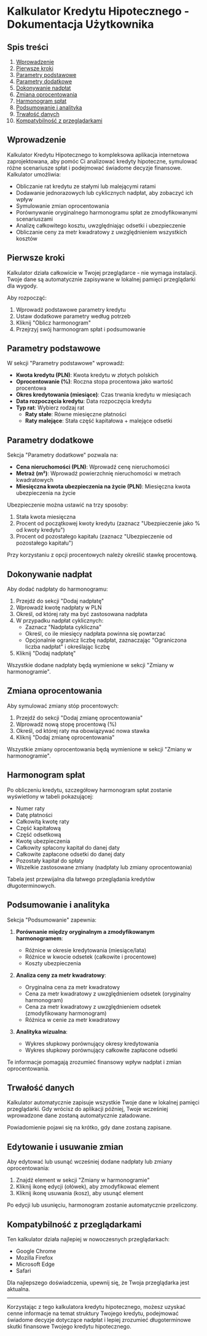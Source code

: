 # Kalkulator Kredytu Hipotecznego - Dokumentacja Użytkownika

## Spis treści
1. [Wprowadzenie](#wprowadzenie)
2. [Pierwsze kroki](#pierwsze-kroki)
3. [Parametry podstawowe](#parametry-podstawowe)
4. [Parametry dodatkowe](#parametry-dodatkowe)
5. [Dokonywanie nadpłat](#dokonywanie-nadpłat)
6. [Zmiana oprocentowania](#zmiana-oprocentowania)
7. [Harmonogram spłat](#harmonogram-spłat)
8. [Podsumowanie i analityka](#podsumowanie-i-analityka)
9. [Trwałość danych](#trwałość-danych)
10. [Kompatybilność z przeglądarkami](#kompatybilność-z-przeglądarkami)

## Wprowadzenie

Kalkulator Kredytu Hipotecznego to kompleksowa aplikacja internetowa zaprojektowana, aby pomóc Ci analizować kredyty hipoteczne, symulować różne scenariusze spłat i podejmować świadome decyzje finansowe. Kalkulator umożliwia:

- Obliczanie rat kredytu ze stałymi lub malejącymi ratami
- Dodawanie jednorazowych lub cyklicznych nadpłat, aby zobaczyć ich wpływ
- Symulowanie zmian oprocentowania
- Porównywanie oryginalnego harmonogramu spłat ze zmodyfikowanymi scenariuszami
- Analizę całkowitego kosztu, uwzględniając odsetki i ubezpieczenie
- Obliczanie ceny za metr kwadratowy z uwzględnieniem wszystkich kosztów

## Pierwsze kroki

Kalkulator działa całkowicie w Twojej przeglądarce - nie wymaga instalacji. Twoje dane są automatycznie zapisywane w lokalnej pamięci przeglądarki dla wygody.

Aby rozpocząć:
1. Wprowadź podstawowe parametry kredytu
2. Ustaw dodatkowe parametry według potrzeb
3. Kliknij "Oblicz harmonogram"
4. Przejrzyj swój harmonogram spłat i podsumowanie

## Parametry podstawowe

W sekcji "Parametry podstawowe" wprowadź:

- **Kwota kredytu (PLN)**: Kwota kredytu w złotych polskich
- **Oprocentowanie (%)**: Roczna stopa procentowa jako wartość procentowa
- **Okres kredytowania (miesiące)**: Czas trwania kredytu w miesiącach
- **Data rozpoczęcia kredytu**: Data rozpoczęcia kredytu
- **Typ rat**: Wybierz rodzaj rat
    - **Raty stałe**: Równe miesięczne płatności
    - **Raty malejące**: Stała część kapitałowa + malejące odsetki

## Parametry dodatkowe

Sekcja "Parametry dodatkowe" pozwala na:

- **Cena nieruchomości (PLN)**: Wprowadź cenę nieruchomości
- **Metraż (m²)**: Wprowadź powierzchnię nieruchomości w metrach kwadratowych
- **Miesięczna kwota ubezpieczenia na życie (PLN)**: Miesięczna kwota ubezpieczenia na życie

Ubezpieczenie można ustawić na trzy sposoby:
1. Stała kwota miesięczna
2. Procent od początkowej kwoty kredytu (zaznacz "Ubezpieczenie jako % od kwoty kredytu")
3. Procent od pozostałego kapitału (zaznacz "Ubezpieczenie od pozostałego kapitału")

Przy korzystaniu z opcji procentowych należy określić stawkę procentową.

## Dokonywanie nadpłat

Aby dodać nadpłaty do harmonogramu:

1. Przejdź do sekcji "Dodaj nadpłatę"
2. Wprowadź kwotę nadpłaty w PLN
3. Określ, od której raty ma być zastosowana nadpłata
4. W przypadku nadpłat cyklicznych:
    - Zaznacz "Nadpłata cykliczna"
    - Określ, co ile miesięcy nadpłata powinna się powtarzać
    - Opcjonalnie ogranicz liczbę nadpłat, zaznaczając "Ograniczona liczba nadpłat" i określając liczbę
5. Kliknij "Dodaj nadpłatę"

Wszystkie dodane nadpłaty będą wymienione w sekcji "Zmiany w harmonogramie".

## Zmiana oprocentowania

Aby symulować zmiany stóp procentowych:

1. Przejdź do sekcji "Dodaj zmianę oprocentowania"
2. Wprowadź nową stopę procentową (%)
3. Określ, od której raty ma obowiązywać nowa stawka
4. Kliknij "Dodaj zmianę oprocentowania"

Wszystkie zmiany oprocentowania będą wymienione w sekcji "Zmiany w harmonogramie".

## Harmonogram spłat

Po obliczeniu kredytu, szczegółowy harmonogram spłat zostanie wyświetlony w tabeli pokazującej:

- Numer raty
- Datę płatności
- Całkowitą kwotę raty
- Część kapitałową
- Część odsetkową
- Kwotę ubezpieczenia
- Całkowity spłacony kapitał do danej daty
- Całkowite zapłacone odsetki do danej daty
- Pozostały kapitał do spłaty
- Wszelkie zastosowane zmiany (nadpłaty lub zmiany oprocentowania)

Tabela jest przewijalna dla łatwego przeglądania kredytów długoterminowych.

## Podsumowanie i analityka

Sekcja "Podsumowanie" zapewnia:

1. **Porównanie między oryginalnym a zmodyfikowanym harmonogramem**:
    - Różnice w okresie kredytowania (miesiące/lata)
    - Różnice w kwocie odsetek (całkowite i procentowe)
    - Koszty ubezpieczenia

2. **Analiza ceny za metr kwadratowy**:
    - Oryginalna cena za metr kwadratowy
    - Cena za metr kwadratowy z uwzględnieniem odsetek (oryginalny harmonogram)
    - Cena za metr kwadratowy z uwzględnieniem odsetek (zmodyfikowany harmonogram)
    - Różnica w cenie za metr kwadratowy

3. **Analityka wizualna**:
    - Wykres słupkowy porównujący okresy kredytowania
    - Wykres słupkowy porównujący całkowite zapłacone odsetki

Te informacje pomagają zrozumieć finansowy wpływ nadpłat i zmian oprocentowania.

## Trwałość danych

Kalkulator automatycznie zapisuje wszystkie Twoje dane w lokalnej pamięci przeglądarki. Gdy wrócisz do aplikacji później, Twoje wcześniej wprowadzone dane zostaną automatycznie załadowane.

Powiadomienie pojawi się na krótko, gdy dane zostaną zapisane.

## Edytowanie i usuwanie zmian

Aby edytować lub usunąć wcześniej dodane nadpłaty lub zmiany oprocentowania:

1. Znajdź element w sekcji "Zmiany w harmonogramie"
2. Kliknij ikonę edycji (ołówek), aby zmodyfikować element
3. Kliknij ikonę usuwania (kosz), aby usunąć element

Po edycji lub usunięciu, harmonogram zostanie automatycznie przeliczony.

## Kompatybilność z przeglądarkami

Ten kalkulator działa najlepiej w nowoczesnych przeglądarkach:
- Google Chrome
- Mozilla Firefox
- Microsoft Edge
- Safari

Dla najlepszego doświadczenia, upewnij się, że Twoja przeglądarka jest aktualna.

---

Korzystając z tego kalkulatora kredytu hipotecznego, możesz uzyskać cenne informacje na temat struktury Twojego kredytu, podejmować świadome decyzje dotyczące nadpłat i lepiej zrozumieć długoterminowe skutki finansowe Twojego kredytu hipotecznego.